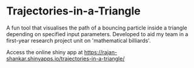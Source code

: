# Trajectories-in-a-Triangle
A fun tool that visualises the path of a bouncing particle inside a triangle depending on specified input parameters. Developed to aid my team in a first-year research project unit on 'mathematical billiards'.

Access the online shiny app at https://rajan-shankar.shinyapps.io/trajectories-in-a-triangle/
